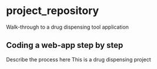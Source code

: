 # project_repository
Walk-through to a drug dispensing tool application

## Coding a web-app step by step

Describe the process here 
 This is a drug dispensing project
